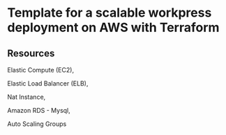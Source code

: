 # Template for a scalable workpress deployment on AWS with Terraform

## Resources 
Elastic Compute (EC2),


Elastic Load Balancer (ELB),


Nat Instance,


Amazon RDS - Mysql,


Auto Scaling Groups

